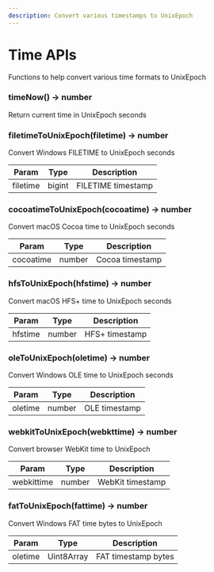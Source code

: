 ```yaml
---
description: Convert various timestamps to UnixEpoch
---
```


# Time APIs

Functions to help convert various time formats to UnixEpoch

### timeNow() -> number

Return current time in UnixEpoch seconds

### filetimeToUnixEpoch(filetime) -> number

Convert Windows FILETIME to UnixEpoch seconds

| Param    | Type   | Description        |
| -------- | ------ | ------------------ |
| filetime | bigint | FILETIME timestamp |

### cocoatimeToUnixEpoch(cocoatime) -> number

Convert macOS Cocoa time to UnixEpoch seconds

| Param     | Type   | Description     |
| --------- | ------ | --------------- |
| cocoatime | number | Cocoa timestamp |

### hfsToUnixEpoch(hfstime) -> number

Convert macOS HFS+ time to UnixEpoch seconds

| Param   | Type   | Description    |
| ------- | ------ | -------------- |
| hfstime | number | HFS+ timestamp |

### oleToUnixEpoch(oletime) -> number

Convert Windows OLE time to UnixEpoch seconds

| Param   | Type   | Description   |
| ------- | ------ | ------------- |
| oletime | number | OLE timestamp |

### webkitToUnixEpoch(webkttime) -> number

Convert browser WebKit time to UnixEpoch

| Param      | Type   | Description      |
| ---------- | ------ | ---------------- |
| webkittime | number | WebKit timestamp |

### fatToUnixEpoch(fattime) -> number

Convert Windows FAT time bytes to UnixEpoch

| Param   | Type       | Description         |
| ------- | ---------- | ------------------- |
| oletime | Uint8Array | FAT timestamp bytes |
